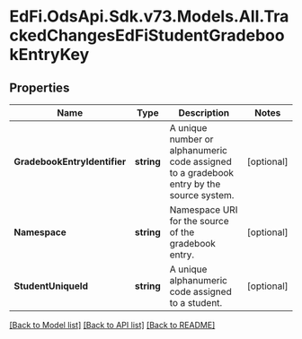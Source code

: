 # EdFi.OdsApi.Sdk.v73.Models.All.TrackedChangesEdFiStudentGradebookEntryKey

## Properties

Name | Type | Description | Notes
------------ | ------------- | ------------- | -------------
**GradebookEntryIdentifier** | **string** | A unique number or alphanumeric code assigned to a gradebook entry by the source system. | [optional] 
**Namespace** | **string** | Namespace URI for the source of the gradebook entry. | [optional] 
**StudentUniqueId** | **string** | A unique alphanumeric code assigned to a student. | [optional] 

[[Back to Model list]](../../README.md#documentation-for-models) [[Back to API list]](../../README.md#documentation-for-api-endpoints) [[Back to README]](../../README.md)

